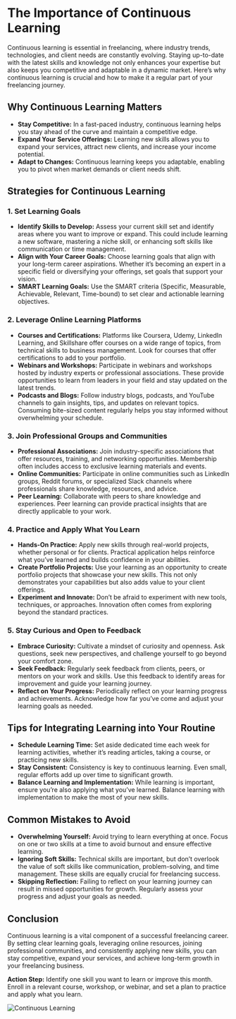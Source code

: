 # The Importance of Continuous Learning

Continuous learning is essential in freelancing, where industry trends, technologies, and client needs are constantly evolving. Staying up-to-date with the latest skills and knowledge not only enhances your expertise but also keeps you competitive and adaptable in a dynamic market. Here’s why continuous learning is crucial and how to make it a regular part of your freelancing journey.

## Why Continuous Learning Matters

- **Stay Competitive:** In a fast-paced industry, continuous learning helps you stay ahead of the curve and maintain a competitive edge.
- **Expand Your Service Offerings:** Learning new skills allows you to expand your services, attract new clients, and increase your income potential.
- **Adapt to Changes:** Continuous learning keeps you adaptable, enabling you to pivot when market demands or client needs shift.

## Strategies for Continuous Learning

### 1. **Set Learning Goals**

- **Identify Skills to Develop:** Assess your current skill set and identify areas where you want to improve or expand. This could include learning a new software, mastering a niche skill, or enhancing soft skills like communication or time management.
- **Align with Your Career Goals:** Choose learning goals that align with your long-term career aspirations. Whether it’s becoming an expert in a specific field or diversifying your offerings, set goals that support your vision.
- **SMART Learning Goals:** Use the SMART criteria (Specific, Measurable, Achievable, Relevant, Time-bound) to set clear and actionable learning objectives.

### 2. **Leverage Online Learning Platforms**

- **Courses and Certifications:** Platforms like Coursera, Udemy, LinkedIn Learning, and Skillshare offer courses on a wide range of topics, from technical skills to business management. Look for courses that offer certifications to add to your portfolio.
- **Webinars and Workshops:** Participate in webinars and workshops hosted by industry experts or professional associations. These provide opportunities to learn from leaders in your field and stay updated on the latest trends.
- **Podcasts and Blogs:** Follow industry blogs, podcasts, and YouTube channels to gain insights, tips, and updates on relevant topics. Consuming bite-sized content regularly helps you stay informed without overwhelming your schedule.

### 3. **Join Professional Groups and Communities**

- **Professional Associations:** Join industry-specific associations that offer resources, training, and networking opportunities. Membership often includes access to exclusive learning materials and events.
- **Online Communities:** Participate in online communities such as LinkedIn groups, Reddit forums, or specialized Slack channels where professionals share knowledge, resources, and advice.
- **Peer Learning:** Collaborate with peers to share knowledge and experiences. Peer learning can provide practical insights that are directly applicable to your work.

### 4. **Practice and Apply What You Learn**

- **Hands-On Practice:** Apply new skills through real-world projects, whether personal or for clients. Practical application helps reinforce what you’ve learned and builds confidence in your abilities.
- **Create Portfolio Projects:** Use your learning as an opportunity to create portfolio projects that showcase your new skills. This not only demonstrates your capabilities but also adds value to your client offerings.
- **Experiment and Innovate:** Don’t be afraid to experiment with new tools, techniques, or approaches. Innovation often comes from exploring beyond the standard practices.

### 5. **Stay Curious and Open to Feedback**

- **Embrace Curiosity:** Cultivate a mindset of curiosity and openness. Ask questions, seek new perspectives, and challenge yourself to go beyond your comfort zone.
- **Seek Feedback:** Regularly seek feedback from clients, peers, or mentors on your work and skills. Use this feedback to identify areas for improvement and guide your learning journey.
- **Reflect on Your Progress:** Periodically reflect on your learning progress and achievements. Acknowledge how far you’ve come and adjust your learning goals as needed.

## Tips for Integrating Learning into Your Routine

- **Schedule Learning Time:** Set aside dedicated time each week for learning activities, whether it’s reading articles, taking a course, or practicing new skills.
- **Stay Consistent:** Consistency is key to continuous learning. Even small, regular efforts add up over time to significant growth.
- **Balance Learning and Implementation:** While learning is important, ensure you’re also applying what you’ve learned. Balance learning with implementation to make the most of your new skills.

## Common Mistakes to Avoid

- **Overwhelming Yourself:** Avoid trying to learn everything at once. Focus on one or two skills at a time to avoid burnout and ensure effective learning.
- **Ignoring Soft Skills:** Technical skills are important, but don’t overlook the value of soft skills like communication, problem-solving, and time management. These skills are equally crucial for freelancing success.
- **Skipping Reflection:** Failing to reflect on your learning journey can result in missed opportunities for growth. Regularly assess your progress and adjust your goals as needed.

## Conclusion

Continuous learning is a vital component of a successful freelancing career. By setting clear learning goals, leveraging online resources, joining professional communities, and consistently applying new skills, you can stay competitive, expand your services, and achieve long-term growth in your freelancing business.

**Action Step:** Identify one skill you want to learn or improve this month. Enroll in a relevant course, workshop, or webinar, and set a plan to practice and apply what you learn.

![Continuous Learning](./images/continuous-learning.png)
